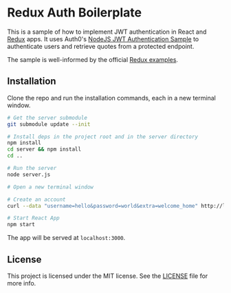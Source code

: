 # Redux Auth Boilerplate

This is a sample of how to implement JWT authentication in React and [Redux](https://github.com/rackt/redux) apps. It uses Auth0's [NodeJS JWT Authentication Sample](https://github.com/auth0/nodejs-jwt-authentication-sample) to authenticate users and retrieve quotes from a protected endpoint.

The sample is well-informed by the official [Redux examples](https://github.com/rackt/redux/tree/master/examples).

## Installation

Clone the repo and run the installation commands, each in a new terminal window.

```bash
# Get the server submodule
git submodule update --init

# Install deps in the project root and in the server directory
npm install
cd server && npm install
cd ..

# Run the server
node server.js

# Open a new terminal window

# Create an account
curl --data "username=hello&password=world&extra=welcome_home" http://localhost:3001/users

# Start React App
npm start

```

The app will be served at `localhost:3000`.

## License

This project is licensed under the MIT license. See the [LICENSE](LICENSE) file for more info.
